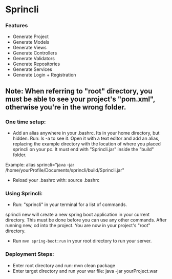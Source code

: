 # Sprincli

### Features
* Generate Project
* Generate Models
* Generate Views
* Generate Controllers
* Generate Validators
* Generate Repositories
* Generate Services
* Generate Login + Registration

## Note: When referring to "root" directory, you must be able to see your project's "pom.xml", otherwise you're in the wrong folder.

### One time setup:
* Add an alias anywhere in your .bashrc. Its in your
home directory, but hidden. Run: ls -a to see it.
Open it with a text editor and add an alias, replacing the
example directory with the location of where you placed sprincli
on your pc. It must end with "Sprincli.jar" inside the "build" folder.

Example: alias sprincli="java -jar /home/yourProfile/Documents/sprincli/build/Sprincli.jar"

* Reload your .bashrc with: source .bashrc

### Using Sprincli:
* Run: "sprincli" in your terminal for a list of commands.

sprincli new <projectName> will create a new spring boot application in your current directory. This must be done before you can use any other commands. After running new, cd into the project. You are now in your project's "root" directory.

* Run <code>mvn spring-boot:run</code> in your root directory to run your server.

### Deployment Steps:
* Enter root directory and run: mvn clean package
* Enter target directory and run your war file: java -jar yourProject.war